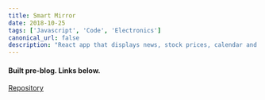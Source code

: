 ```yaml
---
title: Smart Mirror
date: 2018-10-25
tags: ['Javascript', 'Code', 'Electronics']
canonical_url: false
description: "React app that displays news, stock prices, calendar and weather - running on a Raspberry Pi."
---
```

#### Built pre-blog. Links below.

[Repository](https://github.com/delafields/smartmirror-react)